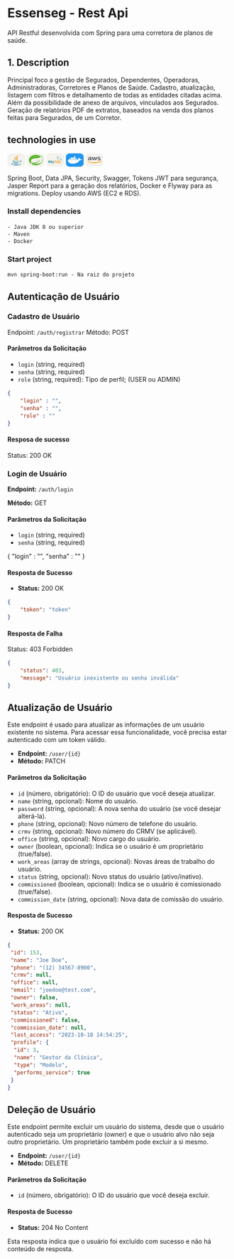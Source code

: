# Essenseg - Rest Api

API Restful desenvolvida com Spring para uma corretora de planos de saúde. 

## 1. Description

Principal foco a gestão de Segurados, Dependentes, Operadoras, Administradoras, Corretores e Planos de Saúde.
Cadastro, atualização, listagem com filtros e detalhamento de todas as entidades citadas acima. 
Além da possibilidade de anexo de arquivos, vinculados aos Segurados. Geração de relatórios PDF de extratos, 
baseados na venda dos planos feitas para Segurados, de um Corretor.
## technologies in use

<div>
<img height="30" width="40" src="https://github.com/tandpfun/skill-icons/blob/main/icons/Java-Light.svg"/>
<img height="30" width="40" src="https://github.com/tandpfun/skill-icons/blob/main/icons/Spring-Light.svg" />
<img height="30" width="40" src="https://github.com/tandpfun/skill-icons/blob/main/icons/MySQL-Light.svg" />
<img height="30" width="40" src="https://github.com/tandpfun/skill-icons/blob/main/icons/Docker.svg"/>
<img height="30" width="40" src="https://github.com/tandpfun/skill-icons/blob/main/icons/AWS-Light.svg"/>
</div>

Spring Boot, Data JPA, Security, Swagger, Tokens JWT para segurança, Jasper Report para a geração dos relatórios,
Docker e Flyway para as migrations. Deploy usando AWS (EC2 e RDS).

### Install dependencies

```shell
- Java JDK 8 ou superior
- Maven
- Docker
```

### Start project

```shell
mvn spring-boot:run - Na raiz do projeto
```

## Autenticação de Usuário

### Cadastro de Usuário

Endpoint: `/auth/registrar`
Método: POST

#### Parâmetros da Solicitação

- `login` (string, required)
- `senha` (string, required)
- `role` (string, required): Tipo de perfil; (USER ou ADMIN)

```json
{
	"login" : "",
	"senha" : "",
	"role" : ""
}
```

#### Resposa de sucesso

Status: 200 OK

### Login de Usuário

**Endpoint:** `/auth/login`

**Método:** GET

#### Parâmetros da Solicitação

- `login` (string, required)
- `senha` (string, required)

{
	"login" : "",
	"senha" : ""
}

#### Resposta de Sucesso

- **Status:** 200 OK

```json
{
	"token": "token"
}
```

#### Resposta de Falha

Status: 403 Forbidden

```json
{
	"status": 403,
	"message": "Usuário inexistente ou senha inválida"
}
```

## Atualização de Usuário

Este endpoint é usado para atualizar as informações de um usuário existente no sistema. Para acessar essa funcionalidade, você precisa estar autenticado com um token válido.

- **Endpoint:** `/user/{id}`
- **Método:** PATCH

#### Parâmetros da Solicitação

- `id` (número, obrigatório): O ID do usuário que você deseja atualizar.
- `name` (string, opcional): Nome do usuário.
- `password` (string, opcional): A nova senha do usuário (se você desejar alterá-la).
- `phone` (string, opcional): Novo número de telefone do usuário.
- `crmv` (string, opcional): Novo número do CRMV (se aplicável).
- `office` (string, opcional): Novo cargo do usuário.
- `owner` (boolean, opcional): Indica se o usuário é um proprietário (true/false).
- `work_areas` (array de strings, opcional): Novas áreas de trabalho do usuário.
- `status` (string, opcional): Novo status do usuário (ativo/inativo).
- `commissioned` (boolean, opcional): Indica se o usuário é comissionado (true/false).
- `commission_date` (string, opcional): Nova data de comissão do usuário.

#### Resposta de Sucesso

- **Status:** 200 OK

```json
{
 "id": 153,
 "name": "Joe Doe",
 "phone": "(12) 34567-8900",
 "crmv": null,
 "office": null,
 "email": "joedoe@test.com",
 "owner": false,
 "work_areas": null,
 "status": "Ativo",
 "commissioned": false,
 "commission_date": null,
 "last_access": "2023-10-18 14:54:25",
 "profile": {
  "id": 3,
  "name": "Gestor da Clínica",
  "type": "Modelo",
  "performs_service": true
 }
}
```

## Deleção de Usuário

Este endpoint permite excluir um usuário do sistema, desde que o usuário autenticado seja um proprietário (owner) e que o usuário alvo não seja outro proprietário. Um proprietário também pode excluir a si mesmo.

- **Endpoint:** `/user/{id}`
- **Método:** DELETE

#### Parâmetros da Solicitação

- `id` (número, obrigatório): O ID do usuário que você deseja excluir.

#### Resposta de Sucesso

- **Status:** 204 No Content

Esta resposta indica que o usuário foi excluído com sucesso e não há conteúdo de resposta.
